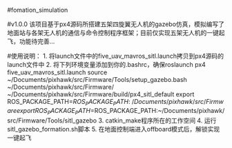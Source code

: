 #fomation_simulation

#v1.0.0
该项目基于px4源码所搭建五架四旋翼无人机的gazebo仿真，模拟编写了地面站与各架无人机的通信与命令控制程序框架；目前仅实现五架无人机的一键起飞，功能待完善...

#使用说明：
    1. 将launch文件中的five_uav_mavros_sitl.launch拷贝到px4源码的launch文件中
    2. 将下列环境变量添加到你的.bashrc，确保roslaunch px4 five_uav_mavros_sitl.launch
        source ~/Documents/pixhawk/src/Firmware/Tools/setup_gazebo.bash ~/Documents/pixhawk/src/Firmware/ ~/Documents/pixhawk/src/Firmware/build/px4_sitl_default
        export ROS_PACKAGE_PATH=$ROS_PACKAGE_PATH:~/Documents/pixhawk/src/Firmware
        export ROS_PACKAGE_PATH=$ROS_PACKAGE_PATH:~/Documents/pixhawk/src/Firmware/Tools/sitl_gazebo
    3. catkin_make程序所在的工作空间
    4. 运行sitl_gazebo_formation.sh脚本
    5. 在地面控制端进入offboard模式后，解锁实现一键起飞


    
